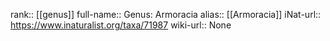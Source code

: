 

rank:: [[genus]]
full-name:: Genus: Armoracia
alias:: [[Armoracia]]
iNat-url:: https://www.inaturalist.org/taxa/71987
wiki-url:: None